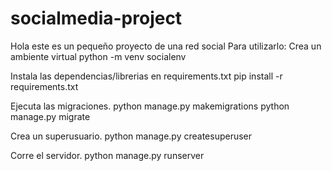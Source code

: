 # socialmedia-project
Hola este es un pequeño proyecto de una red social
Para utilizarlo:
Crea un ambiente virtual
python -m venv socialenv

Instala las dependencias/librerias en requirements.txt
pip install -r requirements.txt

Ejecuta las migraciones.
python manage.py makemigrations python manage.py migrate

Crea un superusuario.
python manage.py createsuperuser

Corre el servidor.
python manage.py runserver
